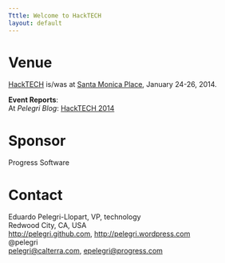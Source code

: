 ```yaml
---
Tttle: Welcome to HackTECH
layout: default
---
```


# Venue
  [HackTECH][] is/was at [Santa Monica Place](http://www.santamonicaplace.com/), January 24-26, 2014.

 **Event Reports**:  
  At _Pelegri Blog_: [HackTECH 2014](http://pelegri.wordpress.com/2014/01/27/hacktech-2014/)

# Sponsor
   Progress Software

# Contact
   Eduardo Pelegri-Llopart, VP, technology  
   Redwood City, CA, USA  
   http://pelegri.github.com, http://pelegri.wordpress.com  
   @pelegri  
   pelegri@calterra.com, epelegri@progress.com


[hackTECH]: http://hackTECH.io